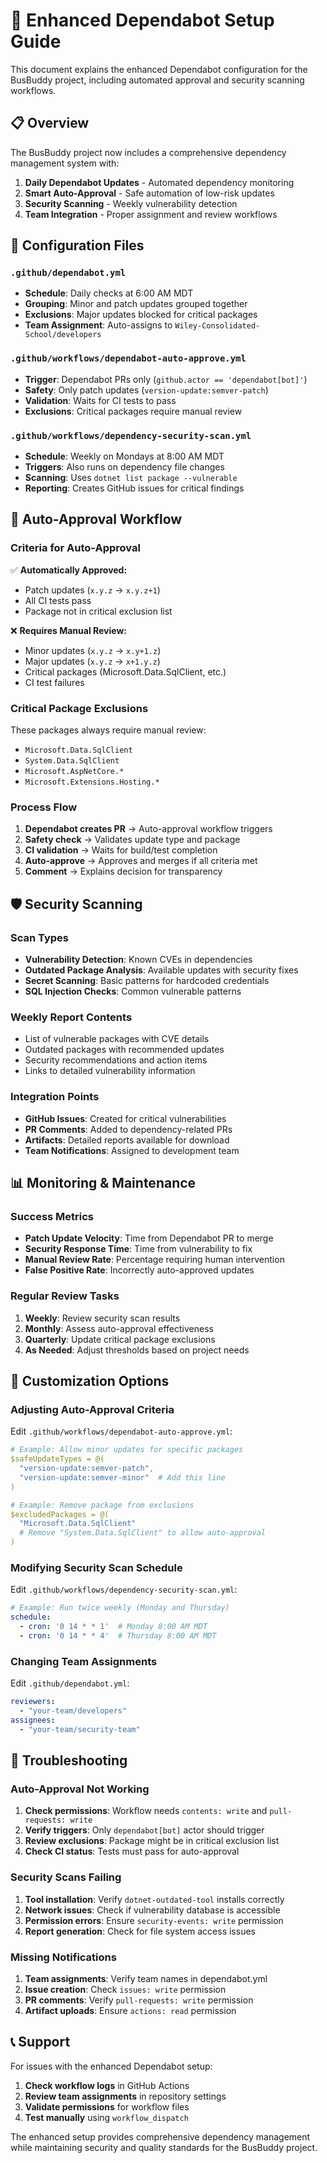 # 🤖 Enhanced Dependabot Setup Guide

This document explains the enhanced Dependabot configuration for the BusBuddy project, including automated approval and security scanning workflows.

## 📋 Overview

The BusBuddy project now includes a comprehensive dependency management system with:

1. **Daily Dependabot Updates** - Automated dependency monitoring
2. **Smart Auto-Approval** - Safe automation of low-risk updates
3. **Security Scanning** - Weekly vulnerability detection
4. **Team Integration** - Proper assignment and review workflows

## 🔧 Configuration Files

### `.github/dependabot.yml`
- **Schedule**: Daily checks at 6:00 AM MDT
- **Grouping**: Minor and patch updates grouped together
- **Exclusions**: Major updates blocked for critical packages
- **Team Assignment**: Auto-assigns to `Wiley-Consolidated-School/developers`

### `.github/workflows/dependabot-auto-approve.yml`
- **Trigger**: Dependabot PRs only (`github.actor == 'dependabot[bot]'`)
- **Safety**: Only patch updates (`version-update:semver-patch`)
- **Validation**: Waits for CI tests to pass
- **Exclusions**: Critical packages require manual review

### `.github/workflows/dependency-security-scan.yml`
- **Schedule**: Weekly on Mondays at 8:00 AM MDT
- **Triggers**: Also runs on dependency file changes
- **Scanning**: Uses `dotnet list package --vulnerable`
- **Reporting**: Creates GitHub issues for critical findings

## 🚀 Auto-Approval Workflow

### Criteria for Auto-Approval
✅ **Automatically Approved:**
- Patch updates (`x.y.z` → `x.y.z+1`)
- All CI tests pass
- Package not in critical exclusion list

❌ **Requires Manual Review:**
- Minor updates (`x.y.z` → `x.y+1.z`)
- Major updates (`x.y.z` → `x+1.y.z`)
- Critical packages (Microsoft.Data.SqlClient, etc.)
- CI test failures

### Critical Package Exclusions
These packages always require manual review:
- `Microsoft.Data.SqlClient`
- `System.Data.SqlClient`
- `Microsoft.AspNetCore.*`
- `Microsoft.Extensions.Hosting.*`

### Process Flow
1. **Dependabot creates PR** → Auto-approval workflow triggers
2. **Safety check** → Validates update type and package
3. **CI validation** → Waits for build/test completion
4. **Auto-approve** → Approves and merges if all criteria met
5. **Comment** → Explains decision for transparency

## 🛡️ Security Scanning

### Scan Types
- **Vulnerability Detection**: Known CVEs in dependencies
- **Outdated Package Analysis**: Available updates with security fixes
- **Secret Scanning**: Basic patterns for hardcoded credentials
- **SQL Injection Checks**: Common vulnerable patterns

### Weekly Report Contents
- List of vulnerable packages with CVE details
- Outdated packages with recommended updates
- Security recommendations and action items
- Links to detailed vulnerability information

### Integration Points
- **GitHub Issues**: Created for critical vulnerabilities
- **PR Comments**: Added to dependency-related PRs
- **Artifacts**: Detailed reports available for download
- **Team Notifications**: Assigned to development team

## 📊 Monitoring & Maintenance

### Success Metrics
- **Patch Update Velocity**: Time from Dependabot PR to merge
- **Security Response Time**: Time from vulnerability to fix
- **Manual Review Rate**: Percentage requiring human intervention
- **False Positive Rate**: Incorrectly auto-approved updates

### Regular Review Tasks
1. **Weekly**: Review security scan results
2. **Monthly**: Assess auto-approval effectiveness
3. **Quarterly**: Update critical package exclusions
4. **As Needed**: Adjust thresholds based on project needs

## 🔧 Customization Options

### Adjusting Auto-Approval Criteria
Edit `.github/workflows/dependabot-auto-approve.yml`:

```yaml
# Example: Allow minor updates for specific packages
$safeUpdateTypes = @(
  "version-update:semver-patch",
  "version-update:semver-minor"  # Add this line
)

# Example: Remove package from exclusions
$excludedPackages = @(
  "Microsoft.Data.SqlClient"
  # Remove "System.Data.SqlClient" to allow auto-approval
)
```

### Modifying Security Scan Schedule
Edit `.github/workflows/dependency-security-scan.yml`:

```yaml
# Example: Run twice weekly (Monday and Thursday)
schedule:
  - cron: '0 14 * * 1'  # Monday 8:00 AM MDT
  - cron: '0 14 * * 4'  # Thursday 8:00 AM MDT
```

### Changing Team Assignments
Edit `.github/dependabot.yml`:

```yaml
reviewers:
  - "your-team/developers"
assignees:
  - "your-team/security-team"
```

## 🚨 Troubleshooting

### Auto-Approval Not Working
1. **Check permissions**: Workflow needs `contents: write` and `pull-requests: write`
2. **Verify triggers**: Only `dependabot[bot]` actor should trigger
3. **Review exclusions**: Package might be in critical exclusion list
4. **Check CI status**: Tests must pass for auto-approval

### Security Scans Failing
1. **Tool installation**: Verify `dotnet-outdated-tool` installs correctly
2. **Network issues**: Check if vulnerability database is accessible
3. **Permission errors**: Ensure `security-events: write` permission
4. **Report generation**: Check for file system access issues

### Missing Notifications
1. **Team assignments**: Verify team names in dependabot.yml
2. **Issue creation**: Check `issues: write` permission
3. **PR comments**: Verify `pull-requests: write` permission
4. **Artifact uploads**: Ensure `actions: read` permission

## 📞 Support

For issues with the enhanced Dependabot setup:

1. **Check workflow logs** in GitHub Actions
2. **Review team assignments** in repository settings
3. **Validate permissions** for workflow files
4. **Test manually** using `workflow_dispatch`

The enhanced setup provides comprehensive dependency management while maintaining security and quality standards for the BusBuddy project.
